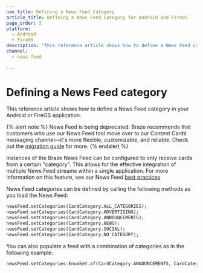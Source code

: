 ```yaml
---
nav_title: Defining a News Feed Category
article_title: Defining a News Feed Category for Android and FireOS
page_order: 3
platform: 
  - Android
  - FireOS
description: "This reference article shows how to define a News Feed category in your Android or FireOS application."
channel:
  - news feed
  
---
```


# Defining a News Feed category

This reference article shows how to define a News Feed category in your Android or FireOS application.

{% alert note %}
News Feed is being deprecated. Braze recommends that customers who use our News Feed tool move over to our Content Cards messaging channel—it's more flexible, customizable, and reliable. Check out the [migration guide]({{site.baseurl}}/user_guide/message_building_by_channel/content_cards/migrating_from_news_feed/) for more.
{% endalert %}

Instances of the Braze News Feed can be configured to only receive cards from a certain "category". This allows for the effective integration of multiple News Feed streams within a single application. For more information on this feature, see our News Feed [best practices][14]

News Feed categories can be defined by calling the following methods as you load the News Feed:

```xml
newsFeed.setCategories(CardCategory.ALL_CATEGORIES);
newsFeed.setCategories(CardCategory.ADVERTISING);
newsFeed.setCategories(CardCategory.ANNOUNCEMENTS);
newsFeed.setCategories(CardCategory.NEWS);
newsFeed.setCategories(CardCategory.SOCIAL);
newsFeed.setCategories(CardCategory.NO_CATEGORY);
```

You can also populate a feed with a combination of categories as in the following example:

```xml
newsFeed.setCategories:EnumSet.of(CardCategory.ANNOUNCEMENTS, CardCategory.NEWS);
```


[14]: {{site.baseurl}}/user_guide/message_building_by_channel/in-app_messages/reporting/
